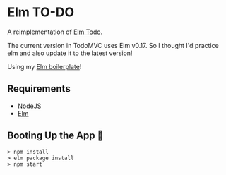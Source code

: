 # Elm TO-DO

A reimplementation of [Elm Todo](http://todomvc.com/examples/elm/).

The current version in TodoMVC uses Elm v0.17. So I thought I'd practice elm and also update it to the latest version!

Using my [Elm boilerplate](https://github.com/gDelgado14/elm-boilerplate)!

## Requirements

- [NodeJS](https://nodejs.org/en/)
- [Elm](https://guide.elm-lang.org/install.html)

## Booting Up the App 🚀

```
> npm install
> elm package install
> npm start
```
